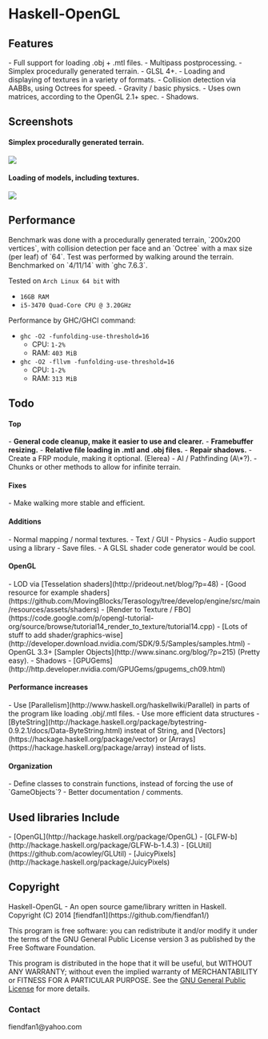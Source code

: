 <h1>Haskell-OpenGL</h1>
<h2>Features</h2>
- Full support for loading .obj + .mtl files.
- Multipass postprocessing.
- Simplex procedurally generated terrain.
- GLSL 4+.
- Loading and displaying of textures in a variety of formats.
- Collision detection via AABBs, using Octrees for speed.
- Gravity / basic physics.
- Uses own matrices, according to the OpenGL 2.1+ spec.
- Shadows.
<h2>Screenshots</h2>
<h4>Simplex procedurally generated terrain.</h4>

![](http://i.imgur.com/SBSaObn.png)

<h4>Loading of models, including textures.</h4>

![](http://i.imgur.com/URxxELT.png)

<h2>Performance</h2>
Benchmark was done with a procedurally generated terrain, `200x200 vertices`, with collision detection per face and an `Octree` with a max size (per leaf) of `64`. Test was performed by walking around the terrain. Benchmarked on `4/11/14` with `ghc 7.6.3`.

Tested on `Arch Linux 64 bit` with
- `16GB RAM`
- `i5-3470 Quad-Core CPU @ 3.20GHz`

Performance by GHC/GHCI command:
- `ghc -O2 -funfolding-use-threshold=16`
    - CPU: `1-2%`
    - RAM: `403 MiB`
- `ghc -O2 -fllvm -funfolding-use-threshold=16`
    - CPU: `1-2%`
    - RAM: `313 MiB`

<h2>Todo</h2>

<h4>Top</h4>
- <b>General code cleanup, make it easier to use and clearer.</b>
- <b>Framebuffer resizing.</b>
- <b>Relative file loading in .mtl and .obj files.</b>
- <b>Repair shadows.</b>
- Create a FRP module, making it optional. (Elerea)
- AI / Pathfinding (A\*?).
- Chunks or other methods to allow for infinite terrain.

<h4>Fixes</h4>
- Make walking more stable and efficient.

<h4>Additions</h4>
- Normal mapping / normal textures.
- Text / GUI
- Physics
- Audio support using a library
- Save files.
- A GLSL shader code generator would be cool.

<h4>OpenGL</h4>
- LOD via [Tesselation shaders](http://prideout.net/blog/?p=48)
- [Good resource for example shaders](https://github.com/MovingBlocks/Terasology/tree/develop/engine/src/main/resources/assets/shaders)
- [Render to Texture / FBO](https://code.google.com/p/opengl-tutorial-org/source/browse/tutorial14_render_to_texture/tutorial14.cpp)
- [Lots of stuff to add shader/graphics-wise](http://developer.download.nvidia.com/SDK/9.5/Samples/samples.html)
- OpenGL 3.3+ [Sampler Objects](http://www.sinanc.org/blog/?p=215) (Pretty easy).
- Shadows
    - [GPUGems](http://http.developer.nvidia.com/GPUGems/gpugems_ch09.html)

<h4>Performance increases</h4>
- Use [Parallelism](http://www.haskell.org/haskellwiki/Parallel) in parts of the program like loading .obj/.mtl files.
- Use more efficient data structures - [ByteString](http://hackage.haskell.org/package/bytestring-0.9.2.1/docs/Data-ByteString.html) insteat of String, and [Vectors](https://hackage.haskell.org/package/vector) or [Arrays](https://hackage.haskell.org/package/array) instead of lists.

<h4>Organization</h4>
- Define classes to constrain functions, instead of forcing the use of `GameObjects`?
- Better documentation / comments.

<h2>Used libraries Include</h2>
- [OpenGL](http://hackage.haskell.org/package/OpenGL)
- [GLFW-b](http://hackage.haskell.org/package/GLFW-b-1.4.3)
- [GLUtil](https://github.com/acowley/GLUtil)
- [JuicyPixels](http://hackage.haskell.org/package/JuicyPixels)

<h2>Copyright</h2>
Haskell-OpenGL - An open source game/library written in Haskell.
Copyright (C) 2014  [fiendfan1](https://github.com/fiendfan1/)

This program is free software: you can redistribute it and/or modify
it under the terms of the GNU General Public License version 3
as published by the Free Software Foundation.

This program is distributed in the hope that it will be useful,
but WITHOUT ANY WARRANTY; without even the implied warranty of
MERCHANTABILITY or FITNESS FOR A PARTICULAR PURPOSE. See the
[GNU General Public License](https://gnu.org/licenses/gpl.html) for more details.

<h3>Contact</h3>
fiendfan1@yahoo.com
